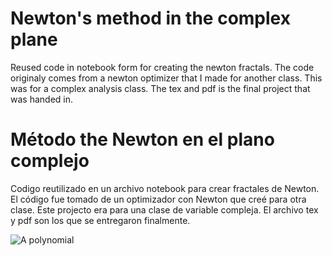 # Newton's method in the complex plane

Reused code in notebook form for creating the newton fractals. The code originaly comes from a newton optimizer that I made for another class. This was for a complex analysis class. The tex and pdf is the final project that was handed in.

# Método the Newton en el plano complejo

Codigo reutilizado en un archivo notebook para crear fractales de Newton. El código fue tomado de un optimizador con Newton que creé para otra clase. Este projecto era para una clase de variable compleja. El archivo tex y pdf son los que se entregaron finalmente.

<img title="Fig 1" alt="A polynomial" src="uni_projects/Newton rapshon fractal 5 - 5000 por 5000">
